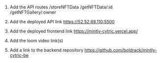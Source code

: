 1. Add the API routes
    /storeNFTData
    /getNFTData/:id
    /getNFTGallery/:owner

2. Add the deployed API link
https://52.52.68.110:5500
    
3. Add the deployed frontend link
https://mintly-cytric.vercel.app/

4. Add the loom video link(s)

5. Add a link to the backend repository
https://github.com/boldrack/mintly-cytric-be
